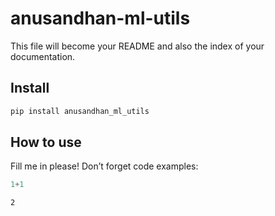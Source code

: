 anusandhan-ml-utils
================

<!-- WARNING: THIS FILE WAS AUTOGENERATED! DO NOT EDIT! -->

This file will become your README and also the index of your
documentation.

## Install

``` sh
pip install anusandhan_ml_utils
```

## How to use

Fill me in please! Don’t forget code examples:

``` python
1+1
```

    2
